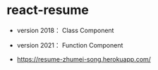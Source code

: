 # react-resume

- version 2018： Class Component 

- version 2021： Function Component
- https://resume-zhumei-song.herokuapp.com/
